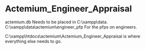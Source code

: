 # Actemium_Engineer_Appraisal

actemium.db Needs to be placed in C:\xampp\data.
C:\xampp\data\actemium\engineer_pfp For the pfps on engineers.

C:\xampp\htdocs\actemium\Actemium_Engineer_Appraisal is where everything else needs to go.
